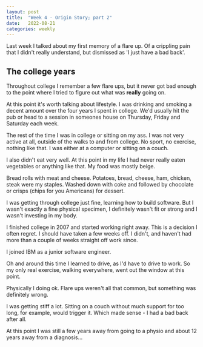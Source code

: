 ```yaml
---
layout: post
title:  "Week 4 - Origin Story; part 2"
date:   2022-08-21
categories: weekly
---
```

Last week I talked about my first memory of a flare up. Of a crippling pain that I didn't really understand, but dismissed as 'I just have a bad back'.

## The college years

Throughout college I remember a few flare ups, but it never got bad enough to the point where I tried to figure out what was **really** going on.

At this point it's worth talking about lifestyle. I was drinking and smoking a decent amount over the four years I spent in college. We'd usually hit the pub or head to a session in someones house on Thursday, Friday and Saturday each week.

The rest of the time I was in college or sitting on my ass. I was not very active at all, outside of the walks to and from college. No sport, no exercise, nothing like that. I was either at a computer or sitting on a couch.

I also didn't eat very well. At this point in my life I had never really eaten vegetables or anything like that. My food was mostly beige.

Bread rolls with meat and cheese. Potatoes, bread, cheese, ham, chicken, steak were my staples. Washed down with coke and followed by chocolate or crisps (chips for you Americans) for dessert.

I was getting through college just fine, learning how to build software. But I wasn't exactly a fine physical specimen, I definitely wasn't fit or strong and I wasn't investing in my body.

I finished college in 2007 and started working right away. This is a decision I often regret. I should have taken a few weeks off. I didn't, and haven't had more than a couple of weeks straight off work since.

I joined IBM as a junior software engineer. 

Oh and around this time I learned to drive, as I'd have to drive to work. So my only real exercise, walking everywhere, went out the window at this point.

Physically I doing ok. Flare ups weren't all that common, but something was definitely wrong. 

I was getting stiff a lot. Sitting on a couch without much support for too long, for example, would trigger it. Which made sense - I had a bad back after all. 

At this point I was still a few years away from going to a physio and about 12 years away from a diagnosis...